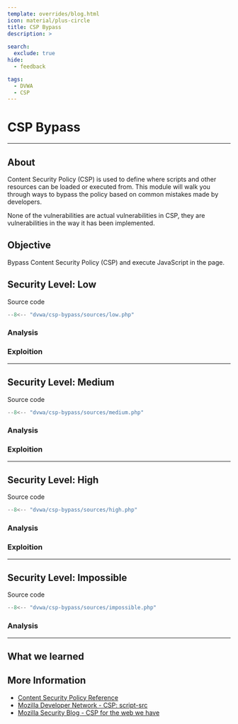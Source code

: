```yaml
---
template: overrides/blog.html
icon: material/plus-circle
title: CSP Bypass
description: >
  
search:
  exclude: true
hide:
  - feedback

tags:
  - DVWA
  - CSP
---
```


# __CSP Bypass__



---

## __About__

Content Security Policy (CSP) is used to define where scripts and other resources can be loaded or executed from. This module will walk you through ways to bypass the policy based on common mistakes made by developers.

None of the vulnerabilities are actual vulnerabilities in CSP, they are vulnerabilities in the way it has been implemented.

## __Objective__

Bypass Content Security Policy (CSP) and execute JavaScript in the page.

## __Security Level: Low__

Source code

```python title="vulnerabilities/csp/source/low.php"
--8<-- "dvwa/csp-bypass/sources/low.php"
```

### __Analysis__

### __Exploition__

---

## __Security Level: Medium__

Source code

```python title="vulnerabilities/csp/source/medium.php"
--8<-- "dvwa/csp-bypass/sources/medium.php"
```

### __Analysis__


### __Exploition__


---

## __Security Level: High__

Source code

```python title="vulnerabilities/csp/source/high.php"
--8<-- "dvwa/csp-bypass/sources/high.php"
```

### __Analysis__


### __Exploition__

---

## __Security Level: Impossible__

Source code

```python title="vulnerabilities/csp/source/impossible.php"
--8<-- "dvwa/csp-bypass/sources/impossible.php"
```

### __Analysis__

---

## __What we learned__

## __More Information__

- [Content Security Policy Reference](https://content-security-policy.com/)
- [Mozilla Developer Network - CSP: script-src](https://developer.mozilla.org/en-US/docs/Web/HTTP/CSP)
- [Mozilla Security Blog - CSP for the web we have](https://blog.mozilla.org/security/2014/10/04/csp-for-the-web-we-have/)

